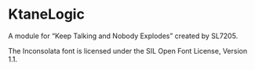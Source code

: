 # KtaneLogic
A module for “Keep Talking and Nobody Explodes” created by SL7205.

The Inconsolata font is licensed under the SIL Open Font License, Version 1.1.
